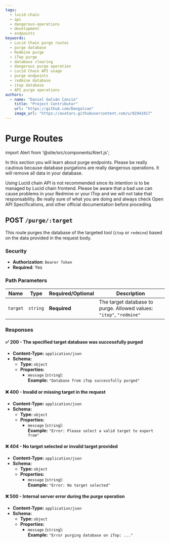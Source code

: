 ```yaml
---
tags:
  - lucid-chain
  - api
  - dangerous-operations
  - development
  - endpoints
keywords:
  - Lucid Chain purge routes
  - purge database
  - Redmine purge
  - iTop purge
  - database clearing
  - dangerous purge operation
  - Lucid Chain API usage
  - purge endpoints
  - redmine database
  - itop database
  - API purge operations
authors: 
  - name: "Daniel Galván Cancio"
    title: "Project Contributor"
    url: "https://github.com/Dangalcan"
    image_url: "https://avatars.githubusercontent.com/u/92941017"
---
```


# Purge Routes

import Alert from '@site/src/components/Alert.js';

In this section you will learn about purge endpoints. Please be really cautious because database purgations are really dangerous operations. It will remove all data in your database.

<Alert>
Using Lucid chain API is not recommended since its intention is to be managed by Lucid chain frontend. Please be aware that a bad use can cause problems in your Redmine or your ITop and we will not take that responsability. Be really sure of what you are doing and always check Open API Specifications, and other official documentation before proceding.  
</Alert>

## POST `/purge/:target`

This route purges the database of the targeted tool (`itop` or `redmine`) based on the data provided in the request body.

### Security

- **Authorization**: `Bearer Token`
- **Required**: Yes

### Path Parameters

| Name    | Type   | Required/Optional | Description |
|---------|--------|----------|-------------|
| `target` | `string` | **Required** | The target database to purge. Allowed values: `"itop"`, `"redmine"` |

### Responses

#### ✅ 200 - The specified target database was successfully purged

- **Content-Type:** `application/json`
- **Schema:**
  - **Type:** `object`
  - **Properties:**
    - `message` (`string`):  
      **Example:** `"Database from iTop successfully purged"`

#### ❌ 400 - Invalid or missing target in the request

- **Content-Type:** `application/json`
- **Schema:**
  - **Type:** `object`
  - **Properties:**
    - `message` (`string`):  
      **Example:** `"Error: Please select a valid target to export from"`

#### ❌ 404 - No target selected or invalid target provided

- **Content-Type:** `application/json`
- **Schema:**
  - **Type:** `object`
  - **Properties:**
    - `message` (`string`):  
      **Example:** `"Error: No target selected"`

#### ❌ 500 - Internal server error during the purge operation

- **Content-Type:** `application/json`
- **Schema:**
  - **Type:** `object`
  - **Properties:**
    - `message` (`string`):  
      **Example:** `"Error purging database on iTop: ..."`

